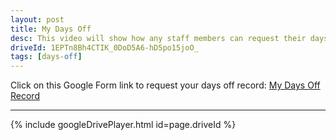 ```yaml
---
layout: post
title: My Days Off
desc: This video will show how any staff members can request their days off record.
driveId: 1EPTn8Bh4CTIK_0DoD5A6-hD5po15joO_
tags: [days-off]
---
```


Click on this Google Form link to request your days off record:
[My Days Off Record](https://forms.gle/3xsFYasM3tixzQgJA)
<hr>
{% include googleDrivePlayer.html id=page.driveId %}

